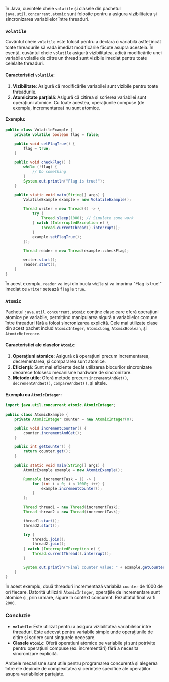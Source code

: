 În Java, cuvintele cheie `volatile` și clasele din pachetul `java.util.concurrent.atomic` sunt folosite pentru a asigura vizibilitatea și sincronizarea variabilelor între threaduri. 

### `volatile`

Cuvântul cheie `volatile` este folosit pentru a declara o variabilă astfel încât toate threadurile să vadă imediat modificările făcute asupra acesteia. În esență, cuvântul cheie `volatile` asigură vizibilitatea, adică modificările unei variabile volatile de către un thread sunt vizibile imediat pentru toate celelalte threaduri.

#### Caracteristici `volatile`:

1. **Vizibilitate**: Asigură că modificările variabilei sunt vizibile pentru toate threadurile.
2. **Atomicitate parțială**: Asigură că citirea și scrierea variabilei sunt operațiuni atomice. Cu toate acestea, operațiunile compuse (de exemplu, incrementarea) nu sunt atomice.

#### Exemplu:

```java
public class VolatileExample {
    private volatile boolean flag = false;

    public void setFlagTrue() {
        flag = true;
    }

    public void checkFlag() {
        while (!flag) {
            // Do something
        }
        System.out.println("Flag is true!");
    }

    public static void main(String[] args) {
        VolatileExample example = new VolatileExample();

        Thread writer = new Thread(() -> {
            try {
                Thread.sleep(1000); // Simulate some work
            } catch (InterruptedException e) {
                Thread.currentThread().interrupt();
            }
            example.setFlagTrue();
        });

        Thread reader = new Thread(example::checkFlag);

        writer.start();
        reader.start();
    }
}
```

În acest exemplu, `reader` va ieși din bucla `while` și va imprima "Flag is true!" imediat ce `writer` setează `flag` la `true`.

### `Atomic`

Pachetul `java.util.concurrent.atomic` conține clase care oferă operațiuni atomice pe variabile, permițând manipularea sigură a variabilelor comune între threaduri fără a folosi sincronizarea explicită. Cele mai utilizate clase din acest pachet includ `AtomicInteger`, `AtomicLong`, `AtomicBoolean`, și `AtomicReference`.

#### Caracteristici ale claselor `Atomic`:

1. **Operațiuni atomice**: Asigură că operațiuni precum incrementarea, decrementarea, și compararea sunt atomice.
2. **Eficiență**: Sunt mai eficiente decât utilizarea blocurilor sincronizate deoarece folosesc mecanisme hardware de sincronizare.
3. **Metode utile**: Oferă metode precum `incrementAndGet()`, `decrementAndGet()`, `compareAndSet()`, și altele.

#### Exemplu cu `AtomicInteger`:

```java
import java.util.concurrent.atomic.AtomicInteger;

public class AtomicExample {
    private AtomicInteger counter = new AtomicInteger(0);

    public void incrementCounter() {
        counter.incrementAndGet();
    }

    public int getCounter() {
        return counter.get();
    }

    public static void main(String[] args) {
        AtomicExample example = new AtomicExample();

        Runnable incrementTask = () -> {
            for (int i = 0; i < 1000; i++) {
                example.incrementCounter();
            }
        };

        Thread thread1 = new Thread(incrementTask);
        Thread thread2 = new Thread(incrementTask);

        thread1.start();
        thread2.start();

        try {
            thread1.join();
            thread2.join();
        } catch (InterruptedException e) {
            Thread.currentThread().interrupt();
        }

        System.out.println("Final counter value: " + example.getCounter());
    }
}
```

În acest exemplu, două threaduri incrementază variabila `counter` de 1000 de ori fiecare. Datorită utilizării `AtomicInteger`, operațiile de incrementare sunt atomice și, prin urmare, sigure în context concurent. Rezultatul final va fi `2000`.

### Concluzie

- **`volatile`**: Este utilizat pentru a asigura vizibilitatea variabilelor între threaduri. Este adecvat pentru variabile simple unde operațiunile de citire și scriere sunt singurele necesare.
- **Clasele `Atomic`**: Oferă operațiuni atomice pe variabile și sunt potrivite pentru operațiuni compuse (ex. incrementări) fără a necesita sincronizare explicită.

Ambele mecanisme sunt utile pentru programarea concurentă și alegerea între ele depinde de complexitatea și cerințele specifice ale operațiilor asupra variabilelor partajate.
